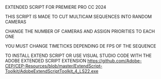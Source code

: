 EXTENDED SCRIPT FOR PREMIERE PRO CC 2024

THIS SCRIPT IS MADE TO CUT MULTICAM SEQUENCES INTO RANDOM CAMERAS

CHANGE THE NUMBER OF CAMERAS AND ASSIGN PRIORITIES TO EACH ONE

YOU MUST CHANGE TIMETICKS DEPENDING DE FPS OF THE SEQUENCE



TO INSTALL EXTEND SCRIPT OR USE VISUAL STUDIO CODE WITH THE ADOBE EXTENDED SCRIPT EXTENSION
https://github.com/Adobe-CEP/CEP-Resources/blob/master/ExtendScript-Toolkit/AdobeExtendScriptToolkit_4_LS22.exe
